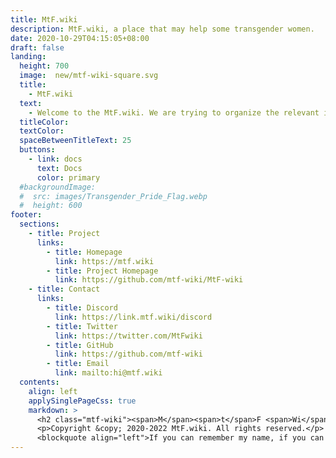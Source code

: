 ```yaml
---
title: MtF.wiki
description: MtF.wiki, a place that may help some transgender women.
date: 2020-10-29T04:15:05+08:00
draft: false
landing:
  height: 700
  image:  new/mtf-wiki-square.svg
  title:
    - MtF.wiki
  text:
    - Welcome to the MtF.wiki. We are trying to organize the relevant information of transgender women to provide you with better help~
  titleColor:
  textColor:
  spaceBetweenTitleText: 25
  buttons:
    - link: docs
      text: Docs
      color: primary
  #backgroundImage:
  #  src: images/Transgender_Pride_Flag.webp
  #  height: 600
footer:
  sections:
    - title: Project
      links:
        - title: Homepage
          link: https://mtf.wiki
        - title: Project Homepage
          link: https://github.com/mtf-wiki/MtF-wiki
    - title: Contact
      links:
        - title: Discord
          link: https://link.mtf.wiki/discord
        - title: Twitter
          link: https://twitter.com/MtFwiki
        - title: GitHub
          link: https://github.com/mtf-wiki
        - title: Email
          link: mailto:hi@mtf.wiki
  contents:
    align: left
    applySinglePageCss: true
    markdown: >
      <h2 class="mtf-wiki"><span>M</span><span>t</span>F <span>Wi</span><span>ki</span></h2>
      <p>Copyright &copy; 2020-2022 MtF.wiki. All rights reserved.</p>
      <blockquote align="left">If you can remember my name, if you can all remember my name, maybe I or "we", will be able to live freely one day.</blockquote>
---
```

